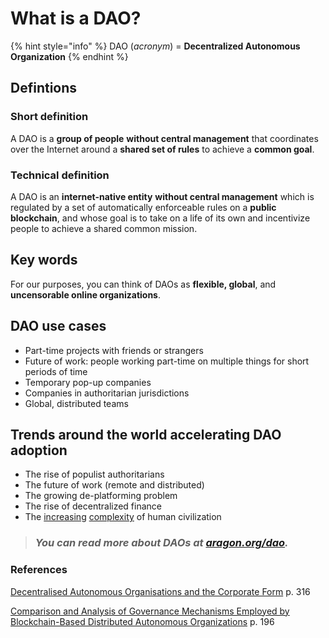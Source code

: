 # What is a DAO?

{% hint style="info" %}
DAO (_acronym_) = **Decentralized Autonomous Organization**
{% endhint %}

## Defintions

### Short definition

A DAO is a **group of people** **without central management** that coordinates over the Internet around a **shared set of rules** to achieve a **common goal**.

### Technical definition

A DAO is an **internet-native entity** **without central management** which is regulated by a set of automatically enforceable rules on a **public blockchain**, and whose goal is to take on a life of its own and incentivize people to achieve a shared common mission.

## Key words

For our purposes, you can think of DAOs as **flexible, global**, and **uncensorable online organizations**.

## **DAO use cases**

* Part-time projects with friends or strangers
* Future of work: people working part-time on multiple things for short periods of time
* Temporary pop-up companies
* Companies in authoritarian jurisdictions
* Global, distributed teams

## **Trends around the world accelerating DAO adoption**

* The rise of populist authoritarians
* The future of work (remote and distributed)
* The growing de-platforming problem
* The rise of decentralized finance
* The [increasing](https://medium.com/complex-systems-channel/teams-a-manifesto-7490eab144fa) [complexity](https://necsi.edu/complexity-rising-from-human-beings-to-human-civilization-a-complexity-profile) of human civilization



> ### _You can read more about DAOs at_ [_aragon.org/dao_](https://aragon.org/dao)_._

### References

[Decentralised Autonomous Organisations and the Corporate Form](https://doi.org/10.26686/vuwlr.v51i2.6573) p. 316

[Comparison and Analysis of Governance Mechanisms Employed by Blockchain-Based Distributed Autonomous Organizations](https://ieeexplore.ieee.org/document/8428782#:\~:text=10.1109/SYSOSE.2018.8428782) p. 196
